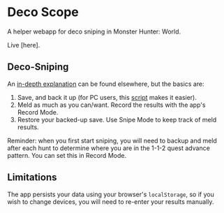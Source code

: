 # Deco Scope

A helper webapp for deco sniping in Monster Hunter: World.

Live [here].

## Deco-Sniping

An [in-depth explanation](https://www.reddit.com/r/MonsterHunter/comments/7zqifh/melder_decoration_sniping_and_you_a_guide_to/) can be found elsewhere, but the basics are:

1. Save, and back it up (for PC users, this [script](https://www.reddit.com/r/MonsterHunter/comments/973xjq/i_wrote_a_script_to_automatically_backup_monster/) makes it easier).
2. Meld as much as you can/want. Record the results with the app's Record Mode.
3. Restore your backed-up save. Use Snipe Mode to keep track of meld results.

Reminder: when you first start sniping, you will need to backup and meld after each hunt to determine where you are in the 1-1-2 quest advance pattern. You can set this in Record Mode.

## Limitations

The app persists your data using your browser's `localStorage`, so if you wish to change devices, you will need to re-enter your results manually.
